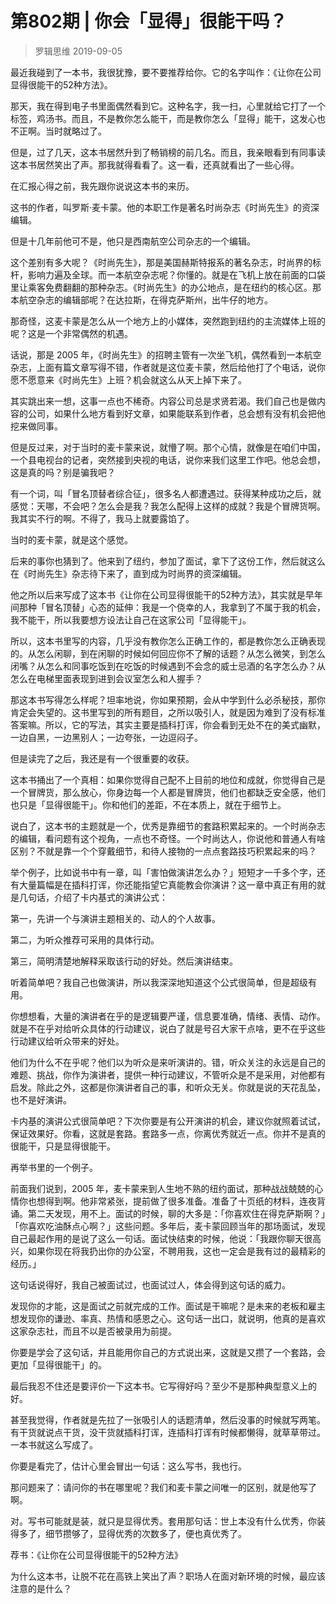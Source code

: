 # 第802期 | 你会「显得」很能干吗？
> 罗辑思维
2019-09-05

最近我碰到了一本书，我很犹豫，要不要推荐给你。它的名字叫作：《让你在公司显得很能干的52种方法》。

那天，我在得到电子书里面偶然看到它。这种名字，我一扫，心里就给它打了一个标签，鸡汤书。而且，不是教你怎么能干，而是教你怎么「显得」能干，这发心也不正啊。当时就略过了。

但是，过了几天，这本书居然升到了畅销榜的前几名。而且，我亲眼看到有同事读这本书居然笑出了声。那我就得看看了。这一看，还真就看出了一些心得。

在汇报心得之前，我先跟你说说这本书的来历。

这书的作者，叫罗斯·麦卡蒙。他的本职工作是著名时尚杂志《时尚先生》的资深编辑。

但是十几年前他可不是，他只是西南航空公司杂志的一个编辑。

这个差别有多大呢？《时尚先生》，那是美国赫斯特报系的著名杂志，时尚界的标杆，影响力遍及全球。而一本航空杂志呢？你懂的。就是在飞机上放在前面的口袋里让乘客免费翻翻的那种杂志。《时尚先生》的办公地点，是在纽约的核心区。那本航空杂志的编辑部呢？在达拉斯，在得克萨斯州，出牛仔的地方。

那奇怪，这麦卡蒙是怎么从一个地方上的小媒体，突然跑到纽约的主流媒体上班的呢？这是一个非常偶然的机遇。

话说，那是 2005 年，《时尚先生》的招聘主管有一次坐飞机，偶然看到一本航空杂志，上面有篇文章写得不错，作者就是这位麦卡蒙，然后给他打了个电话，说你愿不愿意来《时尚先生》上班？机会就这么从天上掉下来了。

其实跳出来一想，这事一点也不稀奇。内容公司总是求贤若渴。我们自己也是做内容的公司，如果什么地方看到好文章，如果能联系到作者，总会想有没有机会把他挖来做同事。

但是反过来，对于当时的麦卡蒙来说，就懵了啊。那个心情，就像是在咱们中国，一个县电视台的记者，突然接到央视的电话，说你来我们这里工作吧。他总会想，这是真的吗？别是骗我吧？

有一个词，叫「冒名顶替者综合征」，很多名人都遭遇过。获得某种成功之后，就感觉：天哪，不会吧？怎么会是我？我怎么配得上这样的成就？我是个冒牌货啊。我其实不行的啊。不得了，我马上就要露馅了。

当时的麦卡蒙，就是这个感觉。

后来的事你也猜到了。他来到了纽约，参加了面试，拿下了这份工作，然后就这么在《时尚先生》杂志待下来了，直到成为时尚界的资深编辑。

他之所以后来写成了这本书《让你在公司显得很能干的52种方法》，其实就是早年间那种「冒名顶替」心态的延伸：我是一个侥幸的人，我拿到了不属于我的机会，我不能干，所以我要想方设法让自己在这家公司「显得能干」。

所以，这本书里写的内容，几乎没有教你怎么正确工作的，都是教你怎么正确表现的。从怎么闲聊，到在闲聊的时候如何回应你不了解的话题？从怎么微笑，到怎么闭嘴？从怎么和同事吃饭到在吃饭的时候遇到不会念的威士忌酒的名字怎么办？从怎么在电梯里面表现到进到会议室怎么和人握手？

那这本书写得怎么样呢？坦率地说，你如果预期，会从中学到什么必杀秘技，那你肯定会失望的。这书里写到的所有题目，之所以吸引人，就是因为难到了没有标准答案嘛。所以，它的写法，其实主要是插科打诨，你会看到无处不在的美式幽默，一边自黑，一边黑别人；一边夸张，一边逗闷子。

但是读完了之后，我还是有一个很重要的收获。

这本书捅出了一个真相：如果你觉得自己配不上目前的地位和成就，你觉得自己是一个冒牌货，那么放心，你身边每一个人都是冒牌货，他们也都缺乏安全感，他们也只是「显得很能干」。你和他们的差距，不在本质上，就在于细节上。

说白了，这本书的主题就是一个，优秀是靠细节的套路积累起来的。一个时尚杂志的编辑，看问题有这个视角，一点也不奇怪。一个时尚达人，你说他和普通人有啥区别？不就是靠一个个穿戴细节，和待人接物的一点点套路技巧积累起来的吗？

举个例子，比如说书中有一章，叫「害怕做演讲怎么办？」短短才一千多个字，还有大量篇幅是在插科打诨，你还能指望它真能教会你演讲？这一章中真正有用的就是几句话，介绍了卡内基式的演讲公式：

第一，先讲一个与演讲主题相关的、动人的个人故事。

第二，为听众推荐可采用的具体行动。

第三，简明清楚地解释采取该行动的好处。然后演讲结束。

听着简单吧？我自己也做演讲，所以我深深地知道这个公式很简单，但是超级有用。

你想想看，大量的演讲者在乎的是逻辑要严谨，信息要准确，情绪、表情、动作。就是不在乎对给听众具体的行动建议，说白了就是号召大家干点啥，更不在乎这些行动建议给听众带来的好处。

他们为什么不在乎呢？他们以为听众是来听演讲的。错，听众关注的永远是自己的难题、挑战，你作为演讲者，提供一种行动建议，不管听众是不是采用，对他都有启发。除此之外，这都是你演讲者自己的事，和听众无关。你就是说的天花乱坠，也不是好演讲。

卡内基的演讲公式很简单吧？下次你要是有公开演讲的机会，建议你就照着试试，保证效果好。你看，这就是套路。套路多一点，你离优秀就近一点。你并不是真的很能干，只是显得很能干。

再举书里的一个例子。

前面我们说到，2005 年，麦卡蒙来到人生地不熟的纽约面试，那种战战兢兢的心情你也想得到啊。他非常紧张，提前做了很多准备。准备了十页纸的材料，连夜背诵。第二天发现，用不上。面试的时候，聊的大多是：「你喜欢住在得克萨斯啊？」「你喜欢吃油酥点心啊？」这些问题。多年后，麦卡蒙回顾当年的那场面试，发现自己最起作用的是说了这么一句话。面试快结束的时候，他说：「我跟你聊天很高兴，如果你现在将我扔出你的办公室，不聘用我，这也一定会是我有过的最精彩的经历。」

这句话说得好，我自己被面试过，也面试过人，体会得到这句话的威力。

发现你的才能，这是面试之前就完成的工作。面试是干嘛呢？是未来的老板和雇主想发现你的谦逊、率真、热情和感恩之心。这句话一出口，就说明，他真的是喜欢这家杂志社，而且不以是否被录用为前提。

你要是学会了这句话，并且能用你自己的方式说出来，这就是又攒了一个套路，会更加「显得很能干」的。

最后我忍不住还是要评价一下这本书。它写得好吗？至少不是那种典型意义上的好。

甚至我觉得，作者就是先拉了一张吸引人的话题清单，然后没事的时候就写两笔。有干货就说点干货，没干货就插科打诨，连插科打诨有时候都懒得，就草草带过。一本书就这么写成了。

你要是看完了，估计心里会冒出一句话：这么写书，我也行。

那问题来了：请问你的书在哪里呢？我们和麦卡蒙之间唯一的区别，就是他写了啊。

对。写书可能就是装，就只是显得优秀。套用那句话：世上本没有什么优秀，你装得多了，细节攒够了，显得优秀的次数多了，便也真优秀了。

荐书：《让你在公司显得很能干的52种方法》

为什么这本书，让脱不花在高铁上笑出了声？职场人在面对新环境的时候，最应该注意的是什么？


